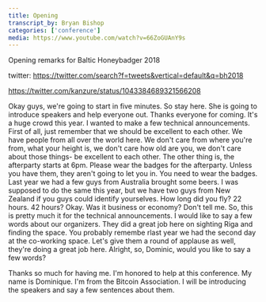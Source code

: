 ```yaml
---
title: Opening
transcript_by: Bryan Bishop
categories: ['conference']
media: https://www.youtube.com/watch?v=66ZoGUAnY9s
---
```


Opening remarks for Baltic Honeybadger 2018

twitter: <https://twitter.com/search?f=tweets&vertical=default&q=bh2018>

<https://twitter.com/kanzure/status/1043384689321566208>

Okay guys, we're going to start in five minutes. So stay here. She is going to introduce speakers and help everyone out. Thanks everyone for coming. It's a huge crowd this year. I wanted to make a few technical announcements. First of all, just remember that we should be excellent to each other. We have people from all over the world here. We don't care from where you're from, what your height is, we don't care how old are you, we don't care about those things- be excellent to each other. The other thing is, the afterparty starts at 6pm. Please wear the badges for the afterparty. Unless you have them, they aren't going to let you in. You need to wear the badges. Last year we had a few guys from Australia brought some beers. I was supposed to do the same this year, but we have two guys from New Zealand if you guys could identify yourselves. How long did you fly? 22 hours. 42 hours? Okay. Was it business or economy? Don't tell me. So, this is pretty much it for the technical announcements. I would like to say a few words about our organizers. They did a great job here on sighting Riga and finding the space. You probably remembe rlast year we had the second day at the co-working space. Let's give them a round of applause as well, they're doing a great job here. Alright, so, Dominic, would you like to say a few words?

Thanks so much for having me. I'm honored to help at this conference. My name is Dominique. I'm from the Bitcoin Association. I will be introducing the speakers and say a few sentences about them.




